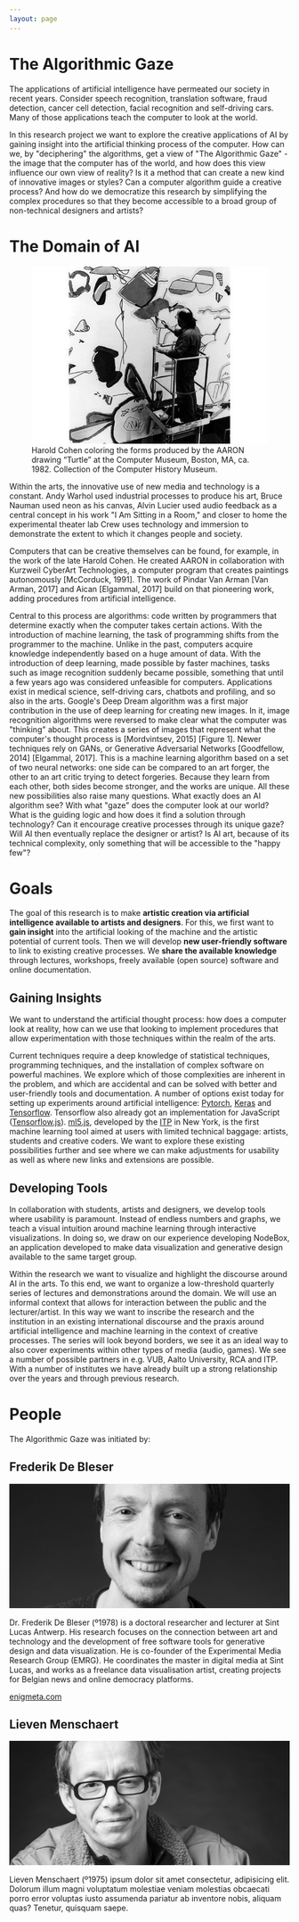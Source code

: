 ```yaml
---
layout: page
---
```


# The Algorithmic Gaze

The applications of artificial intelligence have permeated our society in recent years. Consider speech recognition, translation software, fraud detection, cancer cell detection, facial recognition and self-driving cars. Many of those applications teach the computer to look at the world.

In this research project we want to explore the creative applications of AI by gaining insight into the artificial thinking process of the computer. How can we, by "deciphering" the algorithms, get a view of "The Algorithmic Gaze" - the image that the computer has of the world, and how does this view influence our own view of reality? Is it a method that can create a new kind of innovative images or styles? Can a computer algorithm guide a creative process? And how do we democratize this research by simplifying the complex procedures so that they become accessible to a broad group of non-technical designers and artists?

# The Domain of AI

<figure class="pull-right"><img src="/static/media/about/harold-cohen-aaron.jpg" alt="Harold Cohen coloring the forms produced by the AARON drawing “Turtle” at the Computer Museum, Boston" ><figcaption>Harold Cohen coloring the forms produced by the AARON drawing “Turtle” at the Computer Museum, Boston, MA, ca. 1982. Collection of the Computer History Museum.</figcaption></figure>

Within the arts, the innovative use of new media and technology is a constant. Andy Warhol used industrial processes to produce his art, Bruce Nauman used neon as his canvas, Alvin Lucier used audio feedback as a central concept in his work "I Am Sitting in a Room," and closer to home the experimental theater lab Crew uses technology and immersion to demonstrate the extent to which it changes people and society.

Computers that can be creative themselves can be found, for example, in the work of the late Harold Cohen. He created AARON in collaboration with Kurzweil CyberArt Technologies, a computer program that creates paintings autonomously [McCorduck, 1991]. The work of Pindar Van Arman [Van Arman, 2017] and Aican [Elgammal, 2017] build on that pioneering work, adding procedures from artificial intelligence.

Central to this process are algorithms: code written by programmers that determine exactly when the computer takes certain actions. With the introduction of machine learning, the task of programming shifts from the programmer to the machine. Unlike in the past, computers acquire knowledge independently based on a huge amount of data. With the introduction of deep learning, made possible by faster machines, tasks such as image recognition suddenly became possible, something that until a few years ago was considered unfeasible for computers. Applications exist in medical science, self-driving cars, chatbots and profiling, and so also in the arts. Google's Deep Dream algorithm was a first major contribution in the use of deep learning for creating new images. In it, image recognition algorithms were reversed to make clear what the computer was "thinking" about. This creates a series of images that represent what the computer's thought process is [Mordvintsev, 2015] [Figure 1]. Newer techniques rely on GANs, or Generative Adversarial Networks [Goodfellow, 2014] [Elgammal, 2017]. This is a machine learning algorithm based on a set of two neural networks: one side can be compared to an art forger, the other to an art critic trying to detect forgeries. Because they learn from each other, both sides become stronger, and the works are unique. All these new possibilities also raise many questions. What exactly does an AI algorithm see? With what "gaze" does the computer look at our world? What is the guiding logic and how does it find a solution through technology? Can it encourage creative processes through its unique gaze? Will AI then eventually replace the designer or artist? Is AI art, because of its technical complexity, only something that will be accessible to the "happy few"?

# Goals

The goal of this research is to make **artistic creation via artificial intelligence available to artists and designers**. For this, we first want to **gain insight** into the artificial looking of the machine and the artistic potential of current tools. Then we will develop **new user-friendly software** to link to existing creative processes. We **share the available knowledge** through lectures, workshops, freely available (open source) software and online documentation.

## Gaining Insights

We want to understand the artificial thought process: how does a computer look at reality, how can we use that looking to implement procedures that allow experimentation with those techniques within the realm of the arts.

Current techniques require a deep knowledge of statistical techniques, programming techniques, and the installation of complex software on powerful machines. We explore which of those complexities are inherent in the problem, and which are accidental and can be solved with better and user-friendly tools and documentation. A number of options exist today for setting up experiments around artificial intelligence: [Pytorch](https://pytorch.org/), [Keras](https://keras.io/) and [Tensorflow](https://www.tensorflow.org/). Tensorflow also already got an implementation for JavaScript ([Tensorflow.js](https://www.tensorflow.org/js/)). [ml5.js](https://ml5js.org/), developed by the [ITP](https://tisch.nyu.edu/itp) in New York, is the first machine learning tool aimed at users with limited technical baggage: artists, students and creative coders. We want to explore these existing possibilities further and see where we can make adjustments for usability as well as where new links and extensions are possible.

## Developing Tools

In collaboration with students, artists and designers, we develop tools where usability is paramount. Instead of endless numbers and graphs, we teach a visual intuition around machine learning through interactive visualizations. In doing so, we draw on our experience developing NodeBox, an application developed to make data visualization and generative design available to the same target group.

Within the research we want to visualize and highlight the discourse around AI in the arts. To this end, we want to organize a low-threshold quarterly series of lectures and demonstrations around the domain. We will use an informal context that allows for interaction between the public and the lecturer/artist. In this way we want to inscribe the research and the institution in an existing international discourse and the praxis around artificial intelligence and machine learning in the context of creative processes. The series will look beyond borders, we see it as an ideal way to also cover experiments within other types of media (audio, games). We see a number of possible partners in e.g. VUB, Aalto University, RCA and ITP. With a number of institutes we have already built up a strong relationship over the years and through previous research.

# People

The Algorithmic Gaze was initiated by:

## Frederik De Bleser

<img src="/static/media/about/frederik-de-bleser.jpg" alt="Head shot of Frederik De Bleser" class="pull-right">

Dr. Frederik De Bleser (º1978) is a doctoral researcher and lecturer at Sint Lucas Antwerp. His research focuses on the connection between art and technology and the development of free software tools for generative design and data visualization. He is co-founder of the Experimental Media Research Group (EMRG). He coordinates the master in digital media at Sint Lucas, and works as a freelance data visualisation artist, creating projects for Belgian news and online democracy platforms.

[enigmeta.com](https://www.enigmeta.com/)

## Lieven Menschaert

<img src="/static/media/about/lieven-menschaert.jpg" alt="Head shot of Lieven Menschaert" class="pull-right">

Lieven Menschaert (º1975) ipsum dolor sit amet consectetur, adipisicing elit. Dolorum illum magni voluptatum molestiae veniam molestias obcaecati porro error voluptas iusto assumenda pariatur ab inventore nobis, aliquam quas? Tenetur, quisquam saepe.

<div class="spacer" style="padding-top: 100px"></div>
